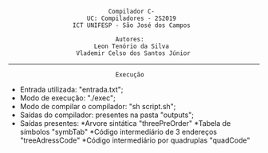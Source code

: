
                                Compilador C-
                          UC: Compiladores - 2S2019
                      ICT UNIFESP - São José dos Campos

                                  Autores:
                            Leon Tenório da Silva
                       Vlademir Celso dos Santos Júnior


--------------------------------------------------------------------------------
                                  Execução
- Entrada utilizada: "entrada.txt";
- Modo de execução: "./exec";
- Modo de compilar o compilador: "sh script.sh";
- Saídas do compilador: presentes na pasta "outputs";
- Saídas presentes: *Arvore sintática "threePreOrder"
                    *Tabela de símbolos "symbTab"
                    *Código intermediário de 3 endereços "treeAdressCode"
                    *Código intermediário por quadruplas "quadCode"
